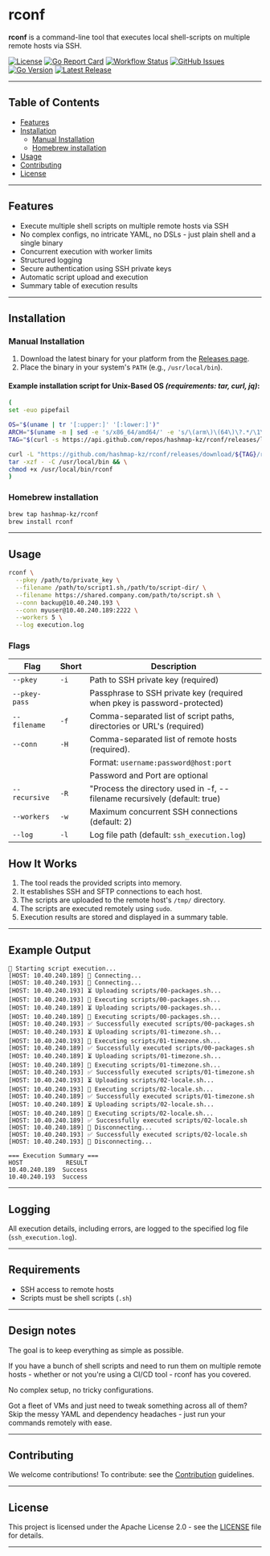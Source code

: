 # rconf

**rconf** is a command-line tool that executes local shell-scripts on multiple remote hosts via SSH.

[![License](https://img.shields.io/github/license/hashmap-kz/rconf)](https://github.com/hashmap-kz/rconf/blob/master/LICENSE)
[![Go Report Card](https://goreportcard.com/badge/github.com/hashmap-kz/rconf)](https://goreportcard.com/report/github.com/hashmap-kz/rconf)
[![Workflow Status](https://img.shields.io/github/actions/workflow/status/hashmap-kz/rconf/ci.yml?branch=master)](https://github.com/hashmap-kz/rconf/actions/workflows/ci.yml?query=branch:master)
[![GitHub Issues](https://img.shields.io/github/issues/hashmap-kz/rconf)](https://github.com/hashmap-kz/rconf/issues)
[![Go Version](https://img.shields.io/github/go-mod/go-version/hashmap-kz/rconf)](https://github.com/hashmap-kz/rconf/blob/master/go.mod#L3)
[![Latest Release](https://img.shields.io/github/v/release/hashmap-kz/rconf)](https://github.com/hashmap-kz/rconf/releases/latest)

---

## Table of Contents

- [Features](#features)
- [Installation](#installation)
    - [Manual Installation](#manual-installation)
    - [Homebrew installation](#homebrew-installation)
- [Usage](#usage)
- [Contributing](#contributing)
- [License](#license)

---

## Features

- Execute multiple shell scripts on multiple remote hosts via SSH
- No complex configs, no intricate YAML, no DSLs - just plain shell and a single binary
- Concurrent execution with worker limits
- Structured logging
- Secure authentication using SSH private keys
- Automatic script upload and execution
- Summary table of execution results

---

## Installation

### Manual Installation

1. Download the latest binary for your platform from
   the [Releases page](https://github.com/hashmap-kz/rconf/releases).
2. Place the binary in your system's `PATH` (e.g., `/usr/local/bin`).

#### Example installation script for Unix-Based OS _(requirements: tar, curl, jq)_:

```bash
(
set -euo pipefail

OS="$(uname | tr '[:upper:]' '[:lower:]')"
ARCH="$(uname -m | sed -e 's/x86_64/amd64/' -e 's/\(arm\)\(64\)\?.*/\1\2/' -e 's/aarch64$/arm64/')"
TAG="$(curl -s https://api.github.com/repos/hashmap-kz/rconf/releases/latest | jq -r .tag_name)"

curl -L "https://github.com/hashmap-kz/rconf/releases/download/${TAG}/rconf_${TAG}_${OS}_${ARCH}.tar.gz" |
tar -xzf - -C /usr/local/bin && \
chmod +x /usr/local/bin/rconf
)
```

### Homebrew installation

```bash
brew tap hashmap-kz/rconf
brew install rconf
```

---

## Usage

```sh
rconf \
  --pkey /path/to/private_key \
  --filename /path/to/script1.sh,/path/to/script-dir/ \
  --filename https://shared.company.com/path/to/script.sh \
  --conn backup@10.40.240.193 \
  --conn myuser@10.40.240.189:2222 \
  --workers 5 \
  --log execution.log
```

### Flags

| Flag          | Short | Description                                                               |
|---------------|-------|---------------------------------------------------------------------------|
| `--pkey`      | `-i`  | Path to SSH private key (required)                                        |
| `--pkey-pass` |       | Passphrase to SSH private key (required when pkey is password-protected)  |
| `--filename`  | `-f`  | Comma-separated list of script paths, directories or URL's (required)     |
| `--conn`      | `-H`  | Comma-separated list of remote hosts (required).                          |
|               |       | Format: `username:password@host:port`                                     |
|               |       | Password and Port are optional                                            |
| `--recursive` | `-R`  | "Process the directory used in -f, --filename recursively (default: true) |
| `--workers`   | `-w`  | Maximum concurrent SSH connections (default: 2)                           |
| `--log`       | `-l`  | Log file path (default: `ssh_execution.log`)                              |

## How It Works

1. The tool reads the provided scripts into memory.
2. It establishes SSH and SFTP connections to each host.
3. The scripts are uploaded to the remote host's `/tmp/` directory.
4. The scripts are executed remotely using `sudo`.
5. Execution results are stored and displayed in a summary table.

---

## Example Output

```plaintext
🚀 Starting script execution...
[HOST: 10.40.240.189] 🔄 Connecting...
[HOST: 10.40.240.193] 🔄 Connecting...
[HOST: 10.40.240.193] ⏳ Uploading scripts/00-packages.sh...
[HOST: 10.40.240.193] 🚀 Executing scripts/00-packages.sh...
[HOST: 10.40.240.189] ⏳ Uploading scripts/00-packages.sh...
[HOST: 10.40.240.189] 🚀 Executing scripts/00-packages.sh...
[HOST: 10.40.240.193] ✅ Successfully executed scripts/00-packages.sh
[HOST: 10.40.240.193] ⏳ Uploading scripts/01-timezone.sh...
[HOST: 10.40.240.193] 🚀 Executing scripts/01-timezone.sh...
[HOST: 10.40.240.189] ✅ Successfully executed scripts/00-packages.sh
[HOST: 10.40.240.189] ⏳ Uploading scripts/01-timezone.sh...
[HOST: 10.40.240.189] 🚀 Executing scripts/01-timezone.sh...
[HOST: 10.40.240.193] ✅ Successfully executed scripts/01-timezone.sh
[HOST: 10.40.240.193] ⏳ Uploading scripts/02-locale.sh...
[HOST: 10.40.240.193] 🚀 Executing scripts/02-locale.sh...
[HOST: 10.40.240.189] ✅ Successfully executed scripts/01-timezone.sh
[HOST: 10.40.240.189] ⏳ Uploading scripts/02-locale.sh...
[HOST: 10.40.240.189] 🚀 Executing scripts/02-locale.sh...
[HOST: 10.40.240.189] ✅ Successfully executed scripts/02-locale.sh
[HOST: 10.40.240.189] 🔄 Disconnecting...
[HOST: 10.40.240.193] ✅ Successfully executed scripts/02-locale.sh
[HOST: 10.40.240.193] 🔄 Disconnecting...

=== Execution Summary ===
HOST            RESULT
10.40.240.189  Success
10.40.240.193  Success
```

---

## Logging

All execution details, including errors, are logged to the specified log file (`ssh_execution.log`).

---

## Requirements

- SSH access to remote hosts
- Scripts must be shell scripts (`.sh`)

---

## Design notes

The goal is to keep everything as simple as possible.

If you have a bunch of shell scripts and need to run them on multiple remote hosts - whether or not you're using a CI/CD
tool - rconf has you covered.

No complex setup, no tricky configurations.

Got a fleet of VMs and just need to tweak something across all of them? Skip the messy YAML and dependency
headaches - just run your commands remotely with ease.

---

## **Contributing**

We welcome contributions! To contribute: see the [Contribution](CONTRIBUTING.md) guidelines.

---

## **License**

This project is licensed under the Apache License 2.0 - see the [LICENSE](LICENSE) file for details.

---
